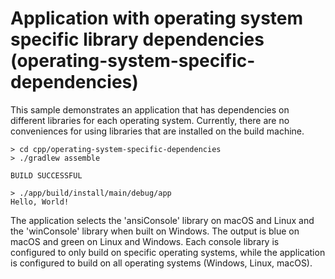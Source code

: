 # Application with operating system specific library dependencies (operating-system-specific-dependencies)

This sample demonstrates an application that has dependencies on different libraries for each operating system.
Currently, there are no conveniences for using libraries that are installed on the build machine.

```
> cd cpp/operating-system-specific-dependencies
> ./gradlew assemble

BUILD SUCCESSFUL

> ./app/build/install/main/debug/app
Hello, World!
```

The application selects the 'ansiConsole' library on macOS and Linux and the 'winConsole' library when built on Windows.
The output is blue on macOS and green on Linux and Windows.
Each console library is configured to only build on specific operating systems, while the application is configured to build on all operating systems (Windows, Linux, macOS).